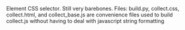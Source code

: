 Element CSS selector. Still very barebones.
Files: build.py, collect.css, collect.html, and collect_base.js are convenience files used to build collect.js without having to deal with javascript string formatting